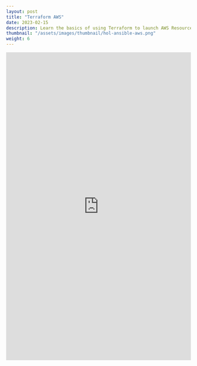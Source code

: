 ```yaml
---
layout: post
title: "Terraform AWS"
date: 2023-02-15
description: Learn the basics of using Terraform to launch AWS Resources
thumbnail: "/assets/images/thumbnail/hol-ansible-aws.png"
weight: 6
---
```


<iframe width="100%" height="840" sandbox="allow-forms allow-modals allow-popups allow-same-origin allow-scripts" src="https://play.instruqt.com/embed/dell/tracks/terraform-aws?token=em_OFZBJE_88jVn-lC7" style="border: 0;"></iframe>
